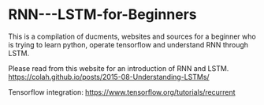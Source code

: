 # RNN---LSTM-for-Beginners
This is a compilation of ducments, websites and sources for a beginner who is trying to learn python, operate tensorflow and understand RNN through LSTM. 

Please read from this website for an introduction of RNN and LSTM. https://colah.github.io/posts/2015-08-Understanding-LSTMs/


Tensorflow integration: https://www.tensorflow.org/tutorials/recurrent
